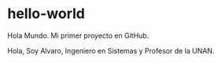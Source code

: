 # hello-world
Hola Mundo. Mi primer proyecto en GitHub.

Hola, Soy Alvaro, Ingeniero en Sistemas y Profesor de la UNAN.
